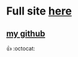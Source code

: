 # Full site [here](http://thomasrofl.zzz.com.ua)
## [my github](github.com/vadikcorp)
:+1: :octocat: